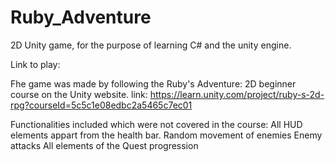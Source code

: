 # Ruby_Adventure
2D Unity game, for the purpose of learning C# and the unity engine.

Link to play: 

Fhe game was made by following the Ruby's Adventure: 2D beginner course on the Unity website. 
link: https://learn.unity.com/project/ruby-s-2d-rpg?courseId=5c5c1e08edbc2a5465c7ec01


Functionalities included which were not covered in the course: 
All HUD elements appart from the health bar.
Random movement of enemies
Enemy attacks 
All elements of the Quest progression 
